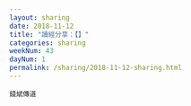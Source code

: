 ```yaml
---
layout: sharing
date: 2018-11-12
title: "讀經分享：【】"
categories: sharing
weekNum: 43
dayNum: 1
permalink: /sharing/2018-11-12-sharing.html
---
```



`錢斌傳道`
